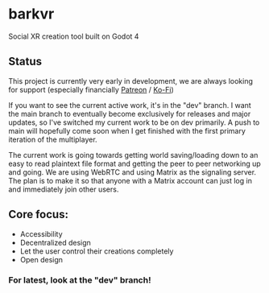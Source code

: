 # barkvr
Social XR creation tool built on Godot 4

## Status

This project is currently very early in development, we are always looking for support
(especially financially [Patreon](https://www.patreon.com/pupperdev) / [Ko-Fi](https://ko-fi.com/Manage/))

If you want to see the current active work, it's in the "dev" branch. I want the main branch to eventually 
become exclusively for releases and major updates, so I've switched my current work to be on dev primarily.
A push to main will hopefully come soon when I get finished with the first primary iteration of the multiplayer.

The current work is going towards getting world saving/loading down to an easy to read plaintext file format and
getting the peer to peer networking up and going. We are using WebRTC and using Matrix as the signaling server.
The plan is to make it so that anyone with a Matrix account can just log in and immediately join other users.

## Core focus:

- Accessibility
- Decentralized design
- Let the user control their creations completely
- Open design

### For latest, look at the "dev" branch!
